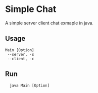 # Simple Chat
A simple server client chat exmaple in java.
## Usage 
```
Main [Option]
 --server, -s
 --client, -c
```

## Run
```
  java Main [Option]
```
